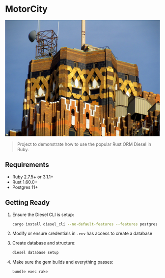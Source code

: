 # MotorCity

<img src="./media/motor-city.jpg" />

> Project to demonstrate how to use the popular Rust ORM Diesel in Ruby.

## Requirements

 * Ruby 2.7.5+ or 3.1.1+
 * Rust 1.60.0+
 * Postgres 11+

## Getting Ready

1. Ensure the Diesel CLI is setup:

   ```bash
   cargo install diesel_cli --no-default-features --features postgres
   ```

2. Modify or ensure credentials in `.env` has access to create a database

3. Create database and structure:

   ```bash
   diesel database setup
   ```

4. Make sure the gem builds and everything passes:

   ```bash
   bundle exec rake
   ```
